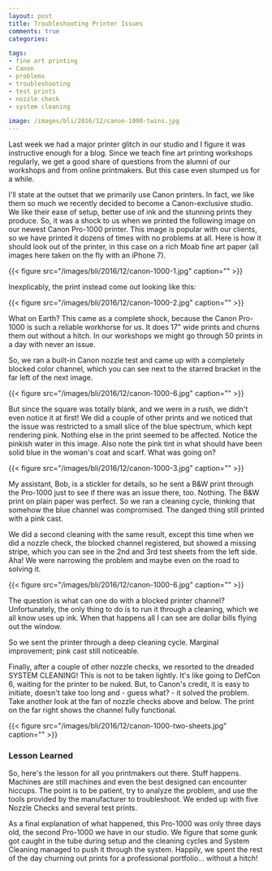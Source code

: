 ```yaml
---
layout: post
title: Troubleshooting Printer Issues
comments: true
categories:

tags:
- fine art printing
- Canon
- problems
- troubleshooting
- test prints
- nozzle check
- system cleaning

image: /images/bli/2016/12/canon-1000-twins.jpg
---
```


Last week we had a major printer glitch in our studio and I figure it was instructive enough for a blog. Since we teach fine art printing workshops regularly, we get a good share of questions from the alumni of our workshops and from online printmakers. But this case even stumped us for a while.

<!--more-->

I'll state at the outset that we primarily use Canon printers. In fact, we like them so much we recently decided to become a Canon-exclusive studio. We like their ease of setup, better use of ink and the stunning prints they produce. So, it was a shock to us when we printed the following image on our newest Canon Pro-1000 printer. This image is popular with our clients, so we have printed it dozens of times with no problems at all. Here is how it should look out of the printer, in this case on a rich Moab fine art paper (all images here taken on the fly with an iPhone 7). 

{{< figure src="/images/bli/2016/12/canon-1000-1.jpg" caption="" >}}

Inexplicably, the print instead come out looking like this:

{{< figure src="/images/bli/2016/12/canon-1000-2.jpg" caption="" >}}

What on Earth? This came as a complete shock, because the Canon Pro-1000 is such a reliable workhorse for us. It does 17" wide prints and churns them out without a hitch. In our workshops we might go through 50 prints in a day with never an issue.

So, we ran a built-in Canon nozzle test and came up with a completely blocked color channel, which you can see next to the starred bracket in the far left of the next image. 

{{< figure src="/images/bli/2016/12/canon-1000-6.jpg" caption="" >}}

But since the square was totally blank, and we were in a rush, we didn't even notice it at first! We did a couple of other prints and we noticed that the issue was restricted to a small slice of the blue spectrum, which kept rendering pink. Nothing else in the print seemed to be affected. Notice the pinkish water in this image. Also note the pink tint in what should have been solid blue in the woman's coat and scarf. What was going on? 

{{< figure src="/images/bli/2016/12/canon-1000-3.jpg" caption="" >}}

My assistant, Bob, is a stickler for details, so he sent a B&W print through the Pro-1000 just to see if there was an issue there, too. Nothing. The B&W print on plain paper was perfect. So we ran a cleaning cycle, thinking that somehow the blue channel was compromised. The danged thing still printed with a pink cast.

We did a second cleaning with the same result, except this time when we did a nozzle check, the blocked channel registered, but showed a missing stripe, which you can see in the 2nd and 3rd test sheets from the left side. Aha! We were narrowing the problem and maybe even on the road to solving it. 

{{< figure src="/images/bli/2016/12/canon-1000-6.jpg" caption="" >}}

The question is what can one do with a blocked printer channel? Unfortunately, the only thing to do is to run it through a cleaning, which we all know uses up ink. When that happens all I can see are dollar bills flying out the window. 

So we sent the printer through a deep cleaning cycle. Marginal improvement; pink cast still noticeable. 

Finally, after a couple of other nozzle checks, we resorted to the dreaded SYSTEM CLEANING! This is not to be taken lightly. It's like going to DefCon 6, waiting for the printer to be nuked. But, to Canon's credit, it is easy to initiate, doesn't take too long and - guess what? - it solved the problem. Take another look at the fan of nozzle checks above and below. The print on the far right shows the channel fully functional. 

{{< figure src="/images/bli/2016/12/canon-1000-two-sheets.jpg" caption="" >}}

### Lesson Learned

So, here's the lesson for all you printmakers out there. Stuff happens. Machines are still machines and even the best designed can encounter hiccups. The point is to be patient, try to analyze the problem, and use the tools provided by the manufacturer to troubleshoot. We ended up with five Nozzle Checks and several test prints.  

As a final explanation of what happened, this Pro-1000 was only three days old, the second Pro-1000 we have in our studio. We figure that some gunk got caught in the tube during setup and the cleaning cycles and System Cleaning managed to push it through the system. Happily, we spent the rest of the day churning out prints for a professional portfolio... without a hitch! 

